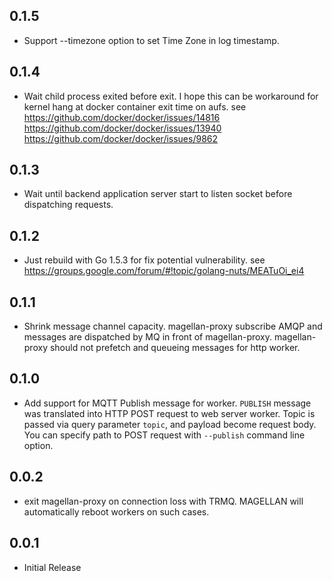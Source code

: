 ## 0.1.5

- Support --timezone option to set Time Zone in log timestamp.

## 0.1.4

- Wait child process exited before exit.
  I hope this can be workaround for kernel hang at docker container exit time on aufs.
  see https://github.com/docker/docker/issues/14816
      https://github.com/docker/docker/issues/13940
      https://github.com/docker/docker/issues/9862

## 0.1.3

- Wait until backend application server start to listen socket before
  dispatching requests.

## 0.1.2

- Just rebuild with Go 1.5.3 for fix potential vulnerability.
  see https://groups.google.com/forum/#!topic/golang-nuts/MEATuOi_ei4

## 0.1.1

- Shrink message channel capacity.
  magellan-proxy subscribe AMQP and messages are dispatched by MQ in front of magellan-proxy.
  magellan-proxy should not prefetch and queueing messages for http worker.

## 0.1.0

- Add support for MQTT Publish message for worker.
  `PUBLISH` message was translated into HTTP POST request to web server worker.
  Topic is passed via query parameter `topic`, and payload become request body.
  You can specify path to POST request with `--publish` command line option.

## 0.0.2

- exit magellan-proxy on connection loss with TRMQ.
  MAGELLAN will automatically reboot workers on such cases.

## 0.0.1

- Initial Release
